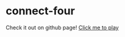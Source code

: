 # connect-four

Check it out on github page! [Click me to play](https://yoav-ro.github.io/connect-four/connect4.html)
